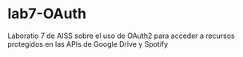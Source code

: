 # lab7-OAuth
Laboratio 7 de AISS sobre el uso de OAuth2 para acceder a recursos protegidos en las APIs de Google Drive y Spotify
